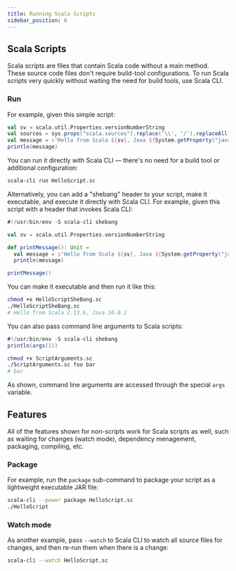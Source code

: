 ```yaml
---
title: Running Scala Scripts
sidebar_position: 6
---
```


## Scala Scripts

Scala scripts are files that contain Scala code without a main method.
These source code files don't require build-tool configurations.
To run Scala scripts very quickly without waiting the need for build tools, use Scala CLI.

### Run

For example, given this simple script:

```scala title=HelloScript.sc
val sv = scala.util.Properties.versionNumberString
val sources = sys.props("scala.sources").replace('\\', '/').replaceAll(".*/", "")
val message = s"Hello from Scala ${sv}, Java ${System.getProperty("java.version")}, sources $sources"
println(message)
```

You can run it directly with Scala CLI — there's no need for a build tool or additional configuration:

```bash
scala-cli run HelloScript.sc
```

<!-- Expected-regex:
Hello from Scala .*, Java .*, sources [HelloScript.sc]
-->

Alternatively, you can add a "shebang" header to your script, make it executable, and execute it directly with Scala CLI. For example, given this script with a header that invokes Scala CLI:

```scala title=HelloScriptSheBang.sc
#!/usr/bin/env -S scala-cli shebang

val sv = scala.util.Properties.versionNumberString

def printMessage(): Unit =
  val message = s"Hello from Scala ${sv}, Java ${System.getProperty("java.version")}"
  println(message)

printMessage()
```

You can make it executable and then run it like this:

```bash
chmod +x HelloScriptSheBang.sc
./HelloScriptSheBang.sc
# Hello from Scala 2.13.6, Java 16.0.1
```

<!-- Expected-regex:
Hello from Scala .*, Java .*
-->

You can also pass command line arguments to Scala scripts:

```scala title=ScriptArguments.sc
#!/usr/bin/env -S scala-cli shebang
println(args(1))
```

```bash
chmod +x ScriptArguments.sc
./ScriptArguments.sc foo bar
# bar
```

<!-- Expected-regex:
bar
-->

As shown, command line arguments are accessed through the special `args` variable.


## Features

All of the features shown for non-scripts work for Scala scripts as well, such as waiting for changes (watch mode), dependency menagement, packaging, compiling, etc.

### Package

For example, run the `package` sub-command to package your script as a lightweight executable JAR file:

```bash
scala-cli --power package HelloScript.sc
./HelloScript
```

<!-- Expected-regex:
Hello from Scala .*, Java .*
-->

### Watch mode

As another example, pass `--watch` to Scala CLI to watch all source files for changes, and then re-run them when there is a change:

```bash ignore
scala-cli --watch HelloScript.sc
```
